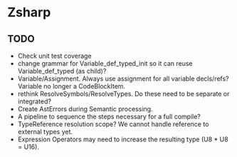 ﻿# Zsharp

## TODO

- Check unit test coverage
- change grammar for Variable_def_typed_init so it can reuse Variable_def_typed (as child)?
- Variable/Assignment. Always use assignment for all variable decls/refs? Variable no longer a CodeBlockItem.
- rethink ResolveSymbols/ResolveTypes. Do these need to be separate or integrated?
- Create AstErrors during Semantic processing.
- A pipeline to sequence the steps necessary for a full compile?
- TypeReference resolution scope? We cannot handle reference to external types yet.
- Expression Operators may need to increase the resulting type (U8 * U8 = U16).